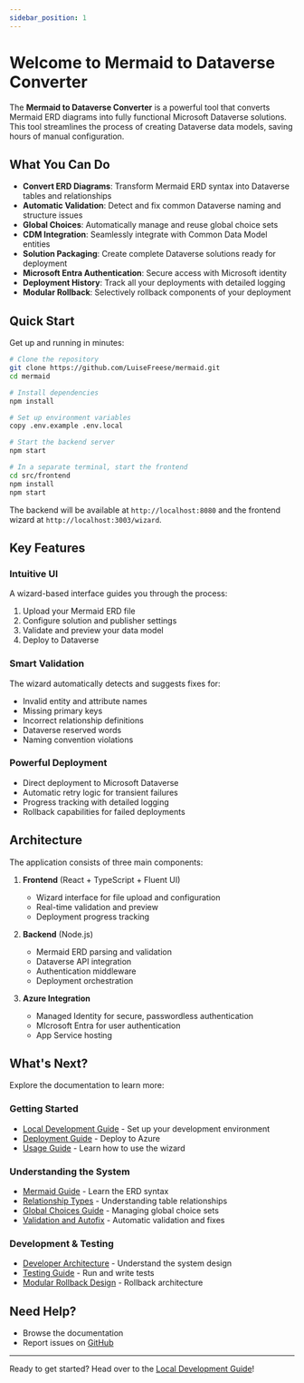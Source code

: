 ```yaml
---
sidebar_position: 1
---
```


# Welcome to Mermaid to Dataverse Converter

The **Mermaid to Dataverse Converter** is a powerful tool that converts Mermaid ERD diagrams into fully functional Microsoft Dataverse solutions. This tool streamlines the process of creating Dataverse data models, saving hours of manual configuration.

## What You Can Do

- **Convert ERD Diagrams**: Transform Mermaid ERD syntax into Dataverse tables and relationships
- **Automatic Validation**: Detect and fix common Dataverse naming and structure issues
- **Global Choices**: Automatically manage and reuse global choice sets
- **CDM Integration**: Seamlessly integrate with Common Data Model entities
- **Solution Packaging**: Create complete Dataverse solutions ready for deployment
- **Microsoft Entra Authentication**: Secure access with Microsoft identity
- **Deployment History**: Track all your deployments with detailed logging
- **Modular Rollback**: Selectively rollback components of your deployment

## Quick Start

Get up and running in minutes:

```bash
# Clone the repository
git clone https://github.com/LuiseFreese/mermaid.git
cd mermaid

# Install dependencies
npm install

# Set up environment variables
copy .env.example .env.local

# Start the backend server
npm start

# In a separate terminal, start the frontend
cd src/frontend
npm install
npm start
```

The backend will be available at `http://localhost:8080` and the frontend wizard at `http://localhost:3003/wizard`.

## Key Features

### Intuitive UI
A wizard-based interface guides you through the process:
1. Upload your Mermaid ERD file
2. Configure solution and publisher settings
3. Validate and preview your data model
4. Deploy to Dataverse

### Smart Validation
The wizard automatically detects and suggests fixes for:
- Invalid entity and attribute names
- Missing primary keys
- Incorrect relationship definitions
- Dataverse reserved words
- Naming convention violations

### Powerful Deployment
- Direct deployment to Microsoft Dataverse
- Automatic retry logic for transient failures
- Progress tracking with detailed logging
- Rollback capabilities for failed deployments

## Architecture

The application consists of three main components:

1. **Frontend** (React + TypeScript + Fluent UI)
   - Wizard interface for file upload and configuration
   - Real-time validation and preview
   - Deployment progress tracking

2. **Backend** (Node.js)
   - Mermaid ERD parsing and validation
   - Dataverse API integration
   - Authentication middleware
   - Deployment orchestration

3. **Azure Integration**
   - Managed Identity for secure, passwordless authentication
   - MIcrosoft Entra for user authentication
   - App Service hosting

## What's Next?

Explore the documentation to learn more:

### Getting Started
- [Local Development Guide](./LOCAL-DEVELOPMENT.md) - Set up your development environment
- [Deployment Guide](./DEPLOYMENT.md) - Deploy to Azure
- [Usage Guide](./USAGE-GUIDE.md) - Learn how to use the wizard

### Understanding the System
- [Mermaid Guide](./MERMAID-GUIDE.md) - Learn the ERD syntax
- [Relationship Types](./RELATIONSHIP_TYPES.md) - Understanding table relationships
- [Global Choices Guide](./GLOBAL-CHOICES-GUIDE.md) - Managing global choice sets
- [Validation and Autofix](./VALIDATION-AND-AUTOFIX.md) - Automatic validation and fixes

### Development & Testing
- [Developer Architecture](./DEVELOPER_ARCHITECTURE.md) - Understand the system design
- [Testing Guide](./TESTING.md) - Run and write tests
- [Modular Rollback Design](./MODULAR-ROLLBACK-DESIGN.md) - Rollback architecture

## Need Help?

- Browse the documentation
- Report issues on [GitHub](https://github.com/LuiseFreese/mermaid/issues)

---

Ready to get started? Head over to the [Local Development Guide](./LOCAL-DEVELOPMENT.md)!
